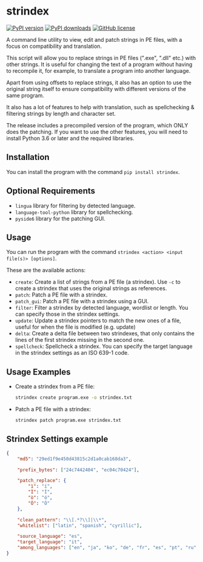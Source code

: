 # strindex
[![PyPI version](https://img.shields.io/pypi/v/strindex)](https://pypi.org/project/strindex/)
[![PyPI downloads](https://img.shields.io/pypi/dm/strindex)](https://pypi.org/project/strindex/)
[![GitHub license](https://img.shields.io/github/license/zWolfrost/strindex)](LICENSE)

A command line utility to view, edit and patch strings in PE files, with a focus on compatibility and translation.

This script will allow you to replace strings in PE files (".exe", ".dll" etc.) with other strings. It is useful for changing the text of a program without having to recompile it, for example, to translate a program into another language.

Apart from using offsets to replace strings, it also has an option to use the original string itself to ensure compatibility with different versions of the same program.

It also has a lot of features to help with translation, such as spellchecking & filtering strings by length and character set.

The release includes a precompiled version of the program, which ONLY does the patching. If you want to use the other features, you will need to install Python 3.6 or later and the required libraries.

## Installation
You can install the program with the command `pip install strindex`.

## Optional Requirements
- `lingua` library for filtering by detected language.
- `language-tool-python` library for spellchecking.
- `pyside6` library for the patching GUI.

## Usage
You can run the program with the command `strindex <action> <input file(s)> [options]`.

These are the available actions:
- `create`: Create a list of strings from a PE file (a strindex). Use `-c` to create a strindex that uses the original strings as references.
- `patch`: Patch a PE file with a strindex.
- `patch_gui`: Patch a PE file with a strindex using a GUI.
- `filter`: Filter a strindex by detected language, wordlist or length. You can specify those in the strindex settings.
- `update`: Update a strindex pointers to match the new ones of a file, useful for when the file is modified (e.g. update)
- `delta`: Create a delta file between two strindexes, that only contains the lines of the first strindex missing in the second one.
- `spellcheck`: Spellcheck a strindex. You can specify the target language in the strindex settings as an ISO 639-1 code.

## Usage Examples
- Create a strindex from a PE file:
  ```sh
  strindex create program.exe -o strindex.txt
  ```
- Patch a PE file with a strindex:
  ```sh
  strindex patch program.exe strindex.txt
  ```

## Strindex Settings example
```json
{
    "md5": "29ed1f9e450d43815c2d1a0cab168da3",

    "prefix_bytes": ["24c7442404", "ec04c70424"],

    "patch_replace": {
        "ì": "í",
        "Ì": "Í",
        "ò": "ó",
        "Ò": "Ó"
    },

    "clean_pattern": "\\[.*?\\]|\\*",
    "whitelist": ["latin", "spanish", "cyrillic"],

    "source_language": "es",
    "target_language": "it",
    "among_languages": ["en", "ja", "ko", "de", "fr", "es", "pt", "ru", "zh"]
}
```